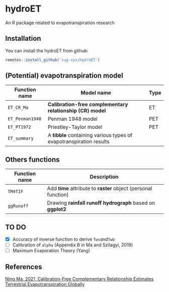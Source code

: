 # hydroET

An R package related to evapotranspiration research

## Installation

You can install the hydroET from github:

```R
remotes::install_github('cug-xyx/hydroET')
```

## (Potential) evapotranspiration model

| Function name   | Model name                                                   | Type |
| --------------- | ------------------------------------------------------------ | ---- |
| `ET_CR_Ma`      | **Calibration-free complementary relationship (CR) model**   | ET   |
| `ET_Penman1948` | Penman 1948 model                                            | PET  |
| `ET_PT1972`     | Priestley-Taylor model                                       | PET  |
| `ET_summary`    | A **tibble** containing various types of evapotranspiration results |      |

## Others functions

| Function name | Description                                                  |
| ------------- | ------------------------------------------------------------ |
| `TM4TIF`      | Add **time** attribute to **raster** object (personal function) |
| `ggRunoff`    | Drawing **rainfall runoff hydrograph** based on **ggplot2**  |

## TO DO

- [x] Accuracy of inverse function to derive `Tws`and`Twb`
- [ ] Calibration of `alpha` (Appendix B in Ma and Szilagyi, 2019)
- [ ] Maximum Evaporation Theory (Yang)

## References

[Ning Ma, 2021, Calibration-Free Complementary Relationship Estimates Terrestrial Evapotranspiration Globally](https://agupubs.onlinelibrary.wiley.com/doi/full/10.1029/2021WR029691)

